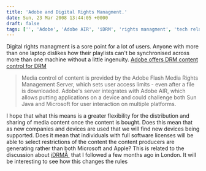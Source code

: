 ```yaml
---
title: 'Adobe and Digital Rights Managment.'
date: Sun, 23 Mar 2008 13:44:05 +0000
draft: false
tags: ['', 'Adobe', 'Adobe AIR', 'iDRM', 'rights managment', 'tech related']
---
```


Digital rights managment is a sore point for a lot of users. Anyone with more than one laptop dislikes how their playlists can't be synchronised across more than one machine without a little ingenuity. [Adobe offers DRM content control for DRM](http://www.mobile-tech-today.com/story.xhtml?story_id=58903)

> Media control of content is provided by the Adobe Flash Media Rights Management Server, which sets user access limits - even after a file is downloaded. Adobe's server integrates with Adobe AIR, which allows putting applications on a device and could challenge both Sun Java and Microsoft for user interaction on multiple platforms.

I hope that what this means is a greater flexibility for the distribution and sharing of media content once the content is bought. Does this mean that as new companies and devices are used that we will find new devices being supported. Does it mean that individuals with full software licenses will be able to select restrictions of the content the content producers are generating rather than both Microsoft and Apple? This is related to the discussion about [iDRMÂ ](http://www.main-vision.com/richard/blog/?p=483) that I followed a few months ago in London. It will be interesting to see how this changes the rules